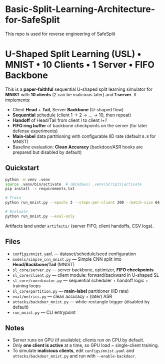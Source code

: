 # Basic-Split-Learning-Architecture-for-SafeSplit
This repo is used for reverse engineering of SafeSplit

# U-Shaped Split Learning (USL) • MNIST • 10 Clients • 1 Server • FIFO Backbone

This is a **paper-faithful** sequential U-shaped split learning simulator for **MNIST** with
**10 clients** (2 can be malicious later) and **1 server**. It implements:

- Client **Head** + **Tail**, Server **Backbone** (U-shaped flow)
- **Sequential** schedule (client 1 → 2 → … → 10, then repeat)
- **Handoff** of Head/Tail from client _i_ to client _i+1_
- **FIFO ring buffer** of backbone checkpoints on the server (for later defense experiments)
- **Main-label** data partitioning with configurable IID rate (default `0.8` for MNIST)
- Baseline evaluation: **Clean Accuracy** (backdoor/ASR hooks are prepared but disabled by default)

## Quickstart

```bash
python -m venv .venv
source .venv/bin/activate  # (Windows) .venv\Scripts\activate
pip install -r requirements.txt

# Train
python run_mnist.py --epochs 3 --steps-per-client 200 --batch-size 64

# Evaluate
python run_mnist.py --eval-only
```

Artifacts land under `artifacts/` (server FIFO, client handoffs, CSV logs).

## Files

- `configs/mnist.yaml` — dataset/schedule/seed configuration
- `models/simple_cnn_mnist.py` — Simple CNN split into **Head/Backbone/Tail** (MNIST)
- `sl_core/server.py` — server backbone, optimizer, **FIFO checkpoints**
- `sl_core/client.py` — client module: forward/backward in U-shaped SL
- `sl_core/coordinator.py` — sequential scheduler + handoff logic + training loops
- `sl_core/partition.py` — **main-label** partitioner (IID rate)
- `eval/metrics.py` — clean accuracy + (later) ASR
- `attacks/backdoor_mnist.py` — white-rectangle trigger (disabled by default)
- `run_mnist.py` — CLI entrypoint

## Notes

- Server runs on GPU (if available); clients run on CPU by default.
- Only **one client is active** at a time, so GPU load ~ single-client training.
- To simulate **malicious clients**, edit `configs/mnist.yaml` and `attacks/backdoor_mnist.py` and run with `--enable-backdoor`.
